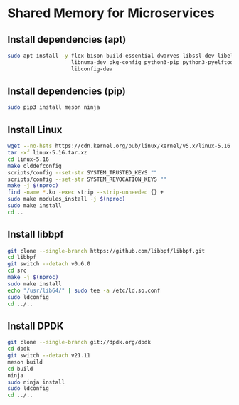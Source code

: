 # Shared Memory for Microservices

## Install dependencies (apt)
```bash
sudo apt install -y flex bison build-essential dwarves libssl-dev libelf-dev \
                    libnuma-dev pkg-config python3-pip python3-pyelftools \
                    libconfig-dev
```

## Install dependencies (pip)
```bash
sudo pip3 install meson ninja
```

## Install Linux
```bash
wget --no-hsts https://cdn.kernel.org/pub/linux/kernel/v5.x/linux-5.16.tar.xz
tar -xf linux-5.16.tar.xz
cd linux-5.16
make olddefconfig
scripts/config --set-str SYSTEM_TRUSTED_KEYS ""
scripts/config --set-str SYSTEM_REVOCATION_KEYS ""
make -j $(nproc)
find -name *.ko -exec strip --strip-unneeded {} +
sudo make modules_install -j $(nproc)
sudo make install
cd ..
```

## Install libbpf
```bash
git clone --single-branch https://github.com/libbpf/libbpf.git
cd libbpf
git switch --detach v0.6.0
cd src
make -j $(nproc)
sudo make install
echo "/usr/lib64/" | sudo tee -a /etc/ld.so.conf
sudo ldconfig
cd ../..
```

## Install DPDK
```bash
git clone --single-branch git://dpdk.org/dpdk
cd dpdk
git switch --detach v21.11
meson build
cd build
ninja
sudo ninja install
sudo ldconfig
cd ../..
```
